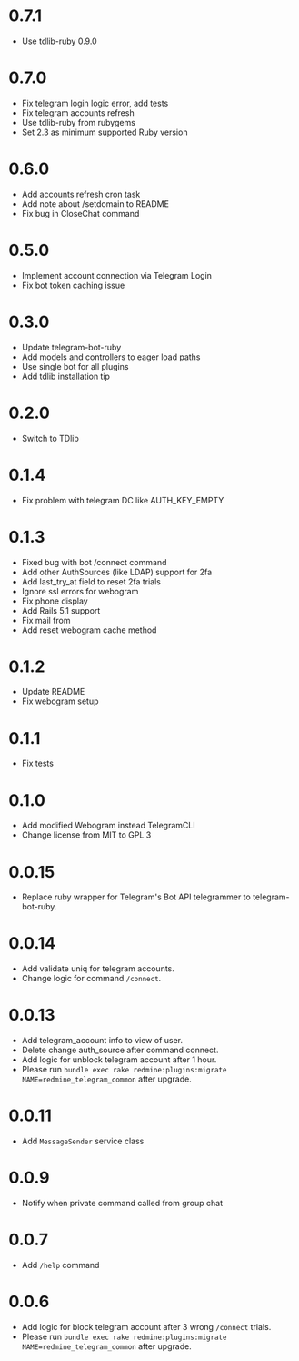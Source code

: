 # 0.7.1

* Use tdlib-ruby 0.9.0

# 0.7.0

* Fix telegram login logic error, add tests
* Fix telegram accounts refresh
* Use tdlib-ruby from rubygems
* Set 2.3 as minimum supported Ruby version

# 0.6.0

* Add accounts refresh cron task
* Add note about /setdomain to README
* Fix bug in CloseChat command

# 0.5.0

* Implement account connection via Telegram Login
* Fix bot token caching issue

# 0.3.0

* Update telegram-bot-ruby
* Add models and controllers to eager load paths
* Use single bot for all plugins
* Add tdlib installation tip

# 0.2.0

* Switch to TDlib

# 0.1.4

* Fix problem with telegram DC like AUTH_KEY_EMPTY

# 0.1.3

* Fixed bug with bot /connect command
* Add other AuthSources (like LDAP) support for 2fa
* Add last_try_at field to reset 2fa trials
* Ignore ssl errors for webogram
* Fix phone display
* Add Rails 5.1 support
* Fix mail from
* Add reset webogram cache method

# 0.1.2

* Update README
* Fix webogram setup

# 0.1.1

* Fix tests

# 0.1.0

* Add modified Webogram instead TelegramCLI
* Change license from MIT to GPL 3

# 0.0.15

* Replace ruby wrapper for Telegram's Bot API telegrammer to telegram-bot-ruby.

# 0.0.14

* Add validate uniq for telegram accounts.
* Change logic for command `/connect`.

# 0.0.13

* Add telegram_account info to view of user.
* Delete change auth_source after command connect.
* Add logic for unblock telegram account after 1 hour.
* Please run `bundle exec rake redmine:plugins:migrate NAME=redmine_telegram_common` after upgrade.

# 0.0.11

* Add `MessageSender` service class

# 0.0.9

* Notify when private command called from group chat

# 0.0.7

* Add `/help` command

# 0.0.6

* Add logic for block telegram account after 3 wrong `/connect` trials.
* Please run `bundle exec rake redmine:plugins:migrate NAME=redmine_telegram_common` after upgrade.
